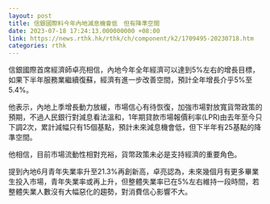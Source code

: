 ```yaml
---
layout: post
title: 信銀國際料今年內地減息機會低　但有降準空間
date: 2023-07-18 17:24:13.000000000 +08:00
link: https://news.rthk.hk/rthk/ch/component/k2/1709495-20230718.htm
categories: rthk
---
```


信銀國際首席經濟師卓亮相信，內地今年全年經濟可以達到5%左右的增長目標，如果下半年服務業繼續復蘇，經濟有進一步改善空間，預計全年增長介乎5%至5.4%。

他表示，內地上季增長動力放緩，市場信心有待恢復，加強市場對放寬貨幣政策的預期，不過人民銀行對減息看法溫和，1年期貸款市場報價利率(LPR)由去年至今只下調2次，累計減幅只有15個基點，預計未來減息機會低，但下半年有25基點的降準空間。

他相信，目前市場流動性相對充裕，貨幣政策未必是支持經濟的重要角色。

提到內地6月青年失業率升至21.3%再創新高，卓亮認為，未來幾個月有更多畢業生投入市場，青年失業率或再上升，但整體失業率已在5%左右維持一段時間，若整體失業人數沒有大幅惡化的趨勢，對消費信心影響不大。
